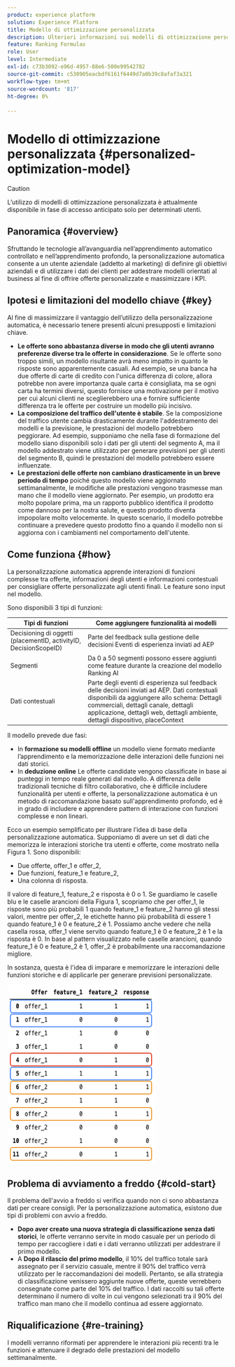 ```yaml
---
product: experience platform
solution: Experience Platform
title: Modello di ottimizzazione personalizzata
description: Ulteriori informazioni sui modelli di ottimizzazione personalizzati
feature: Ranking Formulas
role: User
level: Intermediate
exl-id: c73b3092-e96d-4957-88e6-500e99542782
source-git-commit: c530905eacbdf6161f6449d7a0b39c8afaf3a321
workflow-type: tm+mt
source-wordcount: '817'
ht-degree: 0%

---
```


# Modello di ottimizzazione personalizzata {#personalized-optimization-model}

>[!CAUTION]
>
>L’utilizzo di modelli di ottimizzazione personalizzata è attualmente disponibile in fase di accesso anticipato solo per determinati utenti.

## Panoramica {#overview}

Sfruttando le tecnologie all’avanguardia nell’apprendimento automatico controllato e nell’apprendimento profondo, la personalizzazione automatica consente a un utente aziendale (addetto al marketing) di definire gli obiettivi aziendali e di utilizzare i dati dei clienti per addestrare modelli orientati al business al fine di offrire offerte personalizzate e massimizzare i KPI.

## Ipotesi e limitazioni del modello chiave {#key}

Al fine di massimizzare il vantaggio dell’utilizzo della personalizzazione automatica, è necessario tenere presenti alcuni presupposti e limitazioni chiave.

* **Le offerte sono abbastanza diverse in modo che gli utenti avranno preferenze diverse tra le offerte in considerazione**. Se le offerte sono troppo simili, un modello risultante avrà meno impatto in quanto le risposte sono apparentemente casuali.
Ad esempio, se una banca ha due offerte di carte di credito con l&#39;unica differenza di colore, allora potrebbe non avere importanza quale carta è consigliata, ma se ogni carta ha termini diversi, questo fornisce una motivazione per il motivo per cui alcuni clienti ne sceglierebbero una e fornire sufficiente differenza tra le offerte per costruire un modello più incisivo.
* **La composizione del traffico dell&#39;utente è stabile**. Se la composizione del traffico utente cambia drasticamente durante l&#39;addestramento dei modelli e la previsione, le prestazioni del modello potrebbero peggiorare. Ad esempio, supponiamo che nella fase di formazione del modello siano disponibili solo i dati per gli utenti del segmento A, ma il modello addestrato viene utilizzato per generare previsioni per gli utenti del segmento B, quindi le prestazioni del modello potrebbero essere influenzate.
* **Le prestazioni delle offerte non cambiano drasticamente in un breve periodo di tempo** poiché questo modello viene aggiornato settimanalmente, le modifiche alle prestazioni vengono trasmesse man mano che il modello viene aggiornato. Per esempio, un prodotto era molto popolare prima, ma un rapporto pubblico identifica il prodotto come dannoso per la nostra salute, e questo prodotto diventa impopolare molto velocemente. In questo scenario, il modello potrebbe continuare a prevedere questo prodotto fino a quando il modello non si aggiorna con i cambiamenti nel comportamento dell&#39;utente.

## Come funziona {#how}

La personalizzazione automatica apprende interazioni di funzioni complesse tra offerte, informazioni degli utenti e informazioni contestuali per consigliare offerte personalizzate agli utenti finali. Le feature sono input nel modello.

Sono disponibili 3 tipi di funzioni:

| Tipi di funzioni | Come aggiungere funzionalità ai modelli |
|--------------|----------------------------|
| Decisioning di oggetti (placementID, activityID, DecisionScopeID) | Parte del feedback sulla gestione delle decisioni Eventi di esperienza inviati ad AEP |
| Segmenti | Da 0 a 50 segmenti possono essere aggiunti come feature durante la creazione del modello Ranking AI |
| Dati contestuali | Parte degli eventi di esperienza sul feedback delle decisioni inviati ad AEP. Dati contestuali disponibili da aggiungere allo schema: Dettagli commerciali, dettagli canale, dettagli applicazione, dettagli web, dettagli ambiente, dettagli dispositivo, placeContext |

Il modello prevede due fasi:

* In **formazione su modelli offline** un modello viene formato mediante l’apprendimento e la memorizzazione delle interazioni delle funzioni nei dati storici.
* In **deduzione online** Le offerte candidate vengono classificate in base ai punteggi in tempo reale generati dal modello. A differenza delle tradizionali tecniche di filtro collaborativo, che è difficile includere funzionalità per utenti e offerte, la personalizzazione automatica è un metodo di raccomandazione basato sull&#39;apprendimento profondo, ed è in grado di includere e apprendere pattern di interazione con funzioni complesse e non lineari.

Ecco un esempio semplificato per illustrare l’idea di base della personalizzazione automatica. Supponiamo di avere un set di dati che memorizza le interazioni storiche tra utenti e offerte, come mostrato nella Figura 1. Sono disponibili:
* Due offerte, offer_1 e offer_2,
* Due funzioni, feature_1 e feature_2,
* Una colonna di risposta.

Il valore di feature_1, feature_2 e risposta è 0 o 1. Se guardiamo le caselle blu e le caselle arancioni della Figura 1, scopriamo che per offer_1, le risposte sono più probabili 1 quando feature_1 e feature_2 hanno gli stessi valori, mentre per offer_2, le etichette hanno più probabilità di essere 1 quando feature_1 è 0 e feature_2 è 1. Possiamo anche vedere che nella casella rossa, offer_1 viene servito quando feature_1 è 0 e feature_2 è 1 e la risposta è 0. In base al pattern visualizzato nelle caselle arancioni, quando feature_1 è 0 e feature_2 è 1, offer_2 è probabilmente una raccomandazione migliore.

In sostanza, questa è l&#39;idea di imparare e memorizzare le interazioni delle funzioni storiche e di applicarle per generare previsioni personalizzate.

![](../assets/perso-ranking-schema.png)

## Problema di avviamento a freddo {#cold-start}

Il problema dell&#39;avvio a freddo si verifica quando non ci sono abbastanza dati per creare consigli. Per la personalizzazione automatica, esistono due tipi di problemi con avvio a freddo.

* **Dopo aver creato una nuova strategia di classificazione senza dati storici**, le offerte verranno servite in modo casuale per un periodo di tempo per raccogliere i dati e i dati verranno utilizzati per addestrare il primo modello.
* A **Dopo il rilascio del primo modello**, il 10% del traffico totale sarà assegnato per il servizio casuale, mentre il 90% del traffico verrà utilizzato per le raccomandazioni dei modelli. Pertanto, se alla strategia di classificazione venissero aggiunte nuove offerte, queste verrebbero consegnate come parte del 10% del traffico. I dati raccolti su tali offerte determinano il numero di volte in cui vengono selezionati tra il 90% del traffico man mano che il modello continua ad essere aggiornato.

## Riqualificazione {#re-training}

I modelli verranno riformati per apprendere le interazioni più recenti tra le funzioni e attenuare il degrado delle prestazioni del modello settimanalmente.
